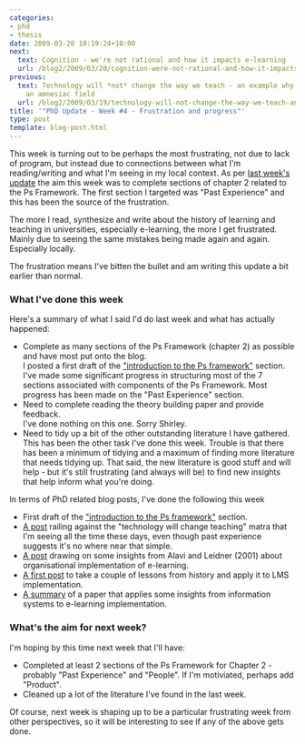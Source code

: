 ```yaml
---
categories:
- phd
- thesis
date: 2009-03-20 10:19:24+10:00
next:
  text: Cognition - we're not rational and how it impacts e-learning
  url: /blog2/2009/03/20/cognition-were-not-rational-and-how-it-impacts-e-learning/
previous:
  text: Technology will *not* change the way we teach - an example why we&#039;re
    an amnesiac field
  url: /blog2/2009/03/19/technology-will-not-change-the-way-we-teach-an-example-why-were-an-amnesiac-field/
title: '"PhD Update - Week #4 - Frustration and progress"'
type: post
template: blog-post.html
---
```

This week is turning out to be perhaps the most frustrating, not due to lack of program, but instead due to connections between what I'm reading/writing and what I'm seeing in my local context. As per [last week's update](/blog2/2009/03/13/phd-update-week-3/) the aim this week was to complete sections of chapter 2 related to the Ps Framework. The first section I targeted was "Past Experience" and this has been the source of the frustration.

The more I read, synthesize and write about the history of learning and teaching in universities, especially e-learning, the more I get frustrated. Mainly due to seeing the same mistakes being made again and again. Especially locally.

The frustration means I've bitten the bullet and am writing this update a bit earlier than normal.

### What I've done this week

Here's a summary of what I said I'd do last week and what has actually happened:

- Complete as many sections of the Ps Framework (chapter 2) as possible and have most put onto the blog.  
    I posted a first draft of the ["introduction to the Ps framework"](/blog2/2009/03/18/the-ps-framework/) section. I've made some significant progress in structuring most of the 7 sections associated with components of the Ps Framework. Most progress has been made on the "Past Experience" section.
- Need to complete reading the theory building paper and provide feedback.  
    I've done nothing on this one. Sorry Shirley.
- Need to tidy up a bit of the other outstanding literature I have gathered.  
    This has been the other task I've done this week. Trouble is that there has been a minimum of tidying and a maximum of finding more literature that needs tidying up. That said, the new literature is good stuff and will help - but it's still frustrating (and always will be) to find new insights that help inform what you're doing.

In terms of PhD related blog posts, I've done the following this week

- First draft of the ["introduction to the Ps framework"](/blog2/2009/03/18/the-ps-framework/) section.
- [A post](/blog2/2009/03/19/technology-will-not-change-the-way-we-teach-an-example-why-were-an-amnesiac-field/) railing against the "technology will change teaching" matra that I'm seeing all the time these days, even though past experience suggests it's no where near that simple.
- [A post](/blog2/2009/03/18/coordination-support-and-knowledge-sharing-associated-with-e-learning-where-does-your-organisation-fit/) drawing on some insights from Alavi and Leidner (2001) about organisational implementation of e-learning.
- [A first post](/blog2/2009/03/15/comparing-vleslms-to-the-past-flaws-and-implications-for-development-models/) to take a couple of lessons from history and apply it to LMS implementation.
- [A summary](/blog2/2009/03/13/virtual-learning-environments-three-implementation-perspectives/) of a paper that applies some insights from information systems to e-learning implementation.

### What's the aim for next week?

I'm hoping by this time next week that I'll have:

- Completed at least 2 sections of the Ps Framework for Chapter 2 - probably "Past Experience" and "People". If I'm motiviated, perhaps add "Product".
- Cleaned up a lot of the literature I've found in the last week.

Of course, next week is shaping up to be a particular frustrating week from other perspectives, so it will be interesting to see if any of the above gets done.